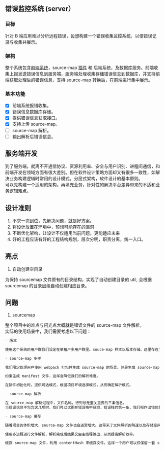 ## 错误监控系统 (server）

### 目标

针对 B 端应用难以分析远程错误，设想构建一个错误收集监控系统，以便错误记录与收集并展示。

### 架构

整个系统包含[前端系统](https://github.com/Zwe1/error-monitor-frontend)，source-map [插件](https://github.com/Zwe1/error-monitor-webpack-plugin) 和 后端系统，及数据库服务。前端收集上报发送错误信息到服务端，服务端处理收集存储错误信息到数据库，并支持前端获取处理后的错误信息，支持 source-map 转换后，在前端进行集中展示。

### 基本功能

- [x] 前端系统报错收集。
- [x] 错误信息数据库存储。
- [x] 提供错误信息获取接口。
- [x] 支持上传 source-map。
- [ ] source-map 解析。
- [ ] 输出解析后错误信息。

## 服务端开发

到了服务端，就离不开通信协议、资源利用率、安全与用户识别、进程间通信，和前端开发在领域方面有很大差别。但在软件设计策略方面却又有很多一致性，如解决业务构建逻辑时常用的设计模式，分层式架构，软件设计的基本原则。  
可以先构建一个适用的架构，再填充业务，针对性的解决平台差异带来的不适和业务逻辑难点。

## 设计准则

1. 不求一次到位，先解决问题，就是好方案。
2. 将设计放置在环境中，预想可能存在的漏洞
3. 不断优化架构，让设计不仅适用当前问题，更能适应未来
4. 好的工程应该有好的工程结构规划，层次分明，职责分离，统一入口。

## 亮点

1. 自动创建空目录

为保持 sourcemap 文件原有的目录结构，实现了自动创建目录的 util, 会根据 sourcemap 的目录层级自动创建相应目录。

## 问题

1. sourcemap

整个项目中的难点与闪光点大概就是错误文件的 source-map 文件解析。  
实际的使用场景中，我们需要考虑以下问题：

```md
- 版本

使用这个系统的用户群我们设定在单租户多用户群里。souce-map 样本以版本存储。这里存在了问题，我们的 source-map 应该保留一个版本还是多版本？

- source-map 多样

我们限定处理用户使用 webpack 打包并生成 source-map 的场景。但是生成 source-map 的方式多样，可能使用 文件名加 hash 也可以是 文件 id 和 contenthash。这在很大程度上，增加了解析文件的难度。可选的方案如下：

约束生成 manifest 文件，这样会降低我们的解析难度。

在插件初始化时，提供可选模式，根据项目环境选择模式，从而确定解析模式。

- source-map 解析

在 source-map 解析过程中，文件名称，行列号是至关重要的三条信息。  
当错误信息不包含这几项时，我们可以试图在错误栈中获取，错误栈的第一条，我们视作出错位置。其中包含了文件名和行列号，对其进行提取，获取信息后，进行 source-map 转换。

- source-map 缓存

随着项目的体积增大，source-map 文件也会逐渐增大。这带来了文件解析的降速以及存储空间的浪费。可选解决方案如下：

使用多进程进行文件解析，解析完成后结果交由主线程输出，从而提高解析效率。

缓存 source-map 文件，利用 contentHash 来缓存文件。这样一个用户可以仅保留一套 source-map 文件，增量叠加。
```
